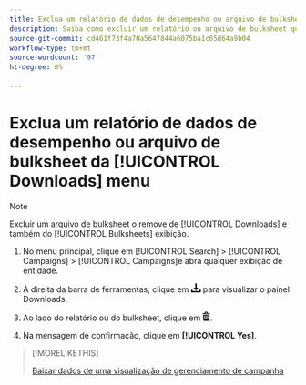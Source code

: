 ```yaml
---
title: Exclua um relatório de dados de desempenho ou arquivo de bulksheet da [!UICONTROL Downloads] menu
description: Saiba como excluir um relatório ou arquivo de bulksheet que você baixou em uma visualização de gerenciamento de campanha.
source-git-commit: cd461f73f4a70a5647844a6075ba1c65d64a9b04
workflow-type: tm+mt
source-wordcount: '97'
ht-degree: 0%

---
```


# Exclua um relatório de dados de desempenho ou arquivo de bulksheet da [!UICONTROL Downloads] menu

>[!NOTE]
>
>Excluir um arquivo de bulksheet o remove de [!UICONTROL Downloads] e também do [!UICONTROL Bulksheets] exibição.

1. No menu principal, clique em [!UICONTROL Search] > [!UICONTROL Campaigns] > [!UICONTROL Campaigns]e abra qualquer exibição de entidade.

1. À direita da barra de ferramentas, clique em ![Download de Relatório](/help/search-social-commerce/assets/download.png "Download de Relatório") para visualizar o painel Downloads.

1. Ao lado do relatório ou do bulksheet, clique em ![Excluir](/help/search-social-commerce/assets/delete.png "Excluir").

1. Na mensagem de confirmação, clique em **[!UICONTROL Yes]**.

>[!MORELIKETHIS]
>
>[Baixar dados de uma visualização de gerenciamento de campanha](/help/search-social-commerce/common-tasks/navigation-editing-selection/download.md)
